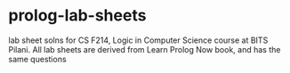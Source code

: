 # prolog-lab-sheets
lab sheet solns for CS F214, Logic in Computer Science course at BITS Pilani. 
All lab sheets are derived from Learn Prolog Now book, and has the same questions
